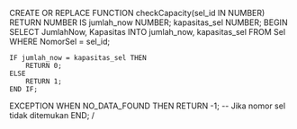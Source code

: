 CREATE OR REPLACE FUNCTION checkCapacity(sel_id IN NUMBER)
RETURN NUMBER
IS
    jumlah_now NUMBER;
    kapasitas_sel NUMBER;
BEGIN
    SELECT JumlahNow, Kapasitas INTO jumlah_now, kapasitas_sel
    FROM Sel
    WHERE NomorSel = sel_id;

    IF jumlah_now = kapasitas_sel THEN
        RETURN 0;
    ELSE
        RETURN 1;
    END IF;
EXCEPTION
    WHEN NO_DATA_FOUND THEN
        RETURN -1; -- Jika nomor sel tidak ditemukan
END;
/
